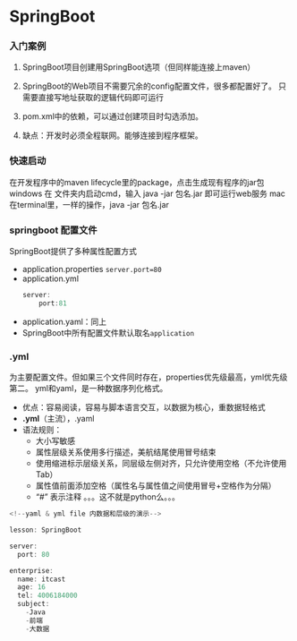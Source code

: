 # SpringBoot

### 入门案例
1. SpringBoot项目创建用SpringBoot选项（但同样能连接上maven）

2. SpringBoot的Web项目不需要冗余的config配置文件，很多都配置好了。
   只需要直接写地址获取的逻辑代码即可运行

3. pom.xml中的依赖，可以通过创建项目时勾选添加。
4. 缺点：开发时必须全程联网。能够连接到程序框架。

### 快速启动
在开发程序中的maven lifecycle里的package，点击生成现有程序的jar包
windows 在 文件夹内启动cmd，输入 java -jar 包名.jar 即可运行web服务
mac 在terminal里，一样的操作，java -jar 包名.jar

### springboot 配置文件
SpringBoot提供了多种属性配置方式
* application.properties
    `server.port=80`
* application.yml
    ```java
    server:
        port:81
    ```
* application.yaml：同上
* SpringBoot中所有配置文件默认取名`application`
  
### .yml 
为主要配置文件。但如果三个文件同时存在，properties优先级最高，yml优先级第二。
yml和yaml，是一种数据序列化格式。
* 优点：容易阅读，容易与脚本语言交互，以数据为核心，重数据轻格式
* **.yml**（主流），.yaml
* 语法规则：
  * 大小写敏感
  * 属性层级关系使用多行描述，美航结尾使用冒号结束
  * 使用缩进标示层级关系，同层级左侧对齐，只允许使用空格（不允许使用Tab）
  * 属性值前面添加空格（属性名与属性值之间使用冒号+空格作为分隔）
  * “#” 表示注释    。。。这不就是python么。。。

```java
<!--yaml & yml file 内数据和层级的演示-->

lesson: SpringBoot

server:
  port: 80

enterprise:
  name: itcast
  age: 16
  tel: 4006184000
  subject:
    -Java
    -前端
    -大数据

```